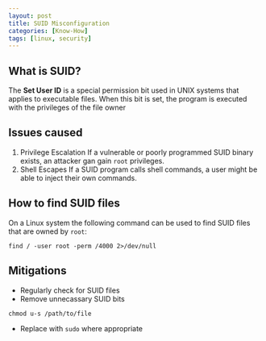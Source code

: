 ```yaml
---
layout: post
title: SUID Misconfiguration
categories: [Know-How]
tags: [linux, security]
---
```


## What is SUID?

The **Set User ID** is a special permission bit used in UNIX systems that applies to executable files.
When this bit is set, the program is executed with the privileges of the file owner

## Issues caused

1. Privilege Escalation
If a vulnerable or poorly programmed SUID binary exists, an attacker gan gain `root` privileges.
2. Shell Escapes
If a SUID program calls shell commands, a user might be able to inject their own commands.

## How to find SUID files

On a Linux system the following command can be used to find SUID files that are owned by `root`:

```shell
find / -user root -perm /4000 2>/dev/null
```

## Mitigations

- Regularly check for SUID files
- Remove unnecassary SUID bits

```shell
chmod u-s /path/to/file
```

- Replace with `sudo` where appropriate
